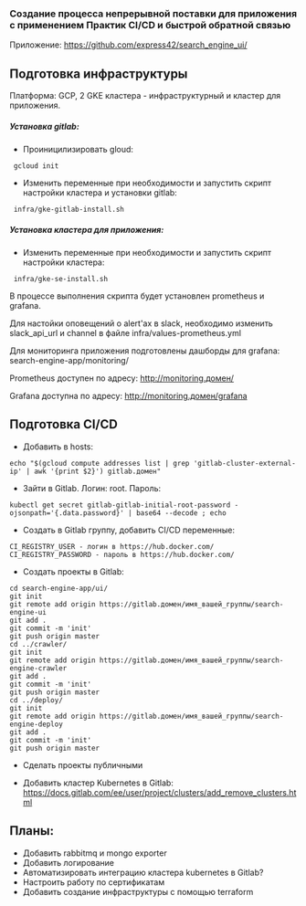 ### Создание процесса непрерывной поставки для приложения с применением Практик CI/CD и быстрой обратной связью

Приложение: https://github.com/express42/search_engine_ui/

## Подготовка инфраструктуры

Платформа: GCP, 2 GKE кластера - инфраструктурный и кластер для приложения.

##### Установка gitlab:

- Проиницилизировать gloud:
```
 gcloud init
```
- Изменить переменные при необходимости и запустить скрипт настройки кластера и установки gitlab:
```
 infra/gke-gitlab-install.sh
```

##### Установка кластера для приложения:

- Изменить переменные при необходимости и запустить скрипт настройки кластера:
```
 infra/gke-se-install.sh
```

В процессе выполнения скрипта будет установлен prometheus и grafana.

Для настойки оповещений о alert'ах в slack, необходимо изменить slack_api_url и channel в файле infra/values-prometheus.yml

Для мониторинга приложения подготовлены дашборды для grafana: search-engine-app/monitoring/ 

Prometheus доступен по адресу: http://monitoring.домен/

Grafana доступна по адресу: http://monitoring.домен/grafana


## Подготовка CI/CD
- Добавить в hosts:
```
echo "$(gcloud compute addresses list | grep 'gitlab-cluster-external-ip' | awk '{print $2}') gitlab.домен"
```
- Зайти в Gitlab. Логин: root. Пароль:
```
kubectl get secret gitlab-gitlab-initial-root-password -ojsonpath='{.data.password}' | base64 --decode ; echo
```
- Создать в Gitlab группу, добавить CI/CD переменные:
```
CI_REGISTRY_USER - логин в https://hub.docker.com/
CI_REGISTRY_PASSWORD - пароль в https://hub.docker.com/
```
- Создать проекты в Gitlab:
```
cd search-engine-app/ui/
git init
git remote add origin https://gitlab.домен/имя_вашей_группы/search-engine-ui
git add .
git commit -m 'init'
git push origin master
cd ../crawler/
git init
git remote add origin https://gitlab.домен/имя_вашей_группы/search-engine-crawler
git add .
git commit -m 'init'
git push origin master
cd ../deploy/
git init
git remote add origin https://gitlab.домен/имя_вашей_группы/search-engine-deploy
git add .
git commit -m 'init'
git push origin master
```
- Сделать проекты публичными

- Добавить кластер Kubernetes в Gitlab: https://docs.gitlab.com/ee/user/project/clusters/add_remove_clusters.html


## Планы:
- Добавить rabbitmq и mongo exporter
- Добавить логирование
- Автоматизировать интеграцию кластера kubernetes в Gitlab?
- Настроить работу по сертификатам
- Добавить создание инфраструктуры с помощью terraform

